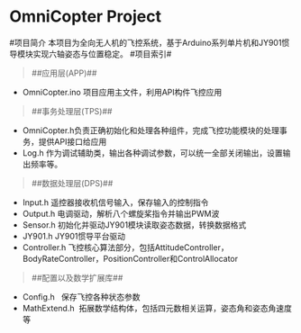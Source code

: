 # OmniCopter Project #
#项目简介
本项目为全向无人机的飞控系统，基于Arduino系列单片机和JY901惯导模块实现六轴姿态与位置稳定。
#项目索引#
>##应用层(APP)##
 * OmniCopter.ino 项目应用主文件，利用API构件飞控应用

>##事务处理层(TPS)##
 * OmniCopter.h负责正确初始化和处理各种组件，完成飞控功能模块的处理事务，提供API接口给应用
 * Log.h 作为调试辅助类，输出各种调试参数，可以统一全部关闭输出，设置输出频率等。

>##数据处理层(DPS)##
 * Input.h 遥控器接收机信号输入，保存输入的控制指令  
 * Output.h 电调驱动，解析八个螺旋桨指令并输出PWM波  
 * Sensor.h 初始化并驱动JY901模块读取姿态数据，转换数据格式 
  * JY901.h JY901惯导平台驱动   
 * Controller.h 飞控核心算法部分，包括AttitudeController，BodyRateController，PositionController和ControlAllocator

>##配置以及数学扩展库##
* Config.h   保存飞控各种状态参数  
* MathExtend.h  拓展数学结构体，包括四元数相关运算，姿态角和姿态角速度等
